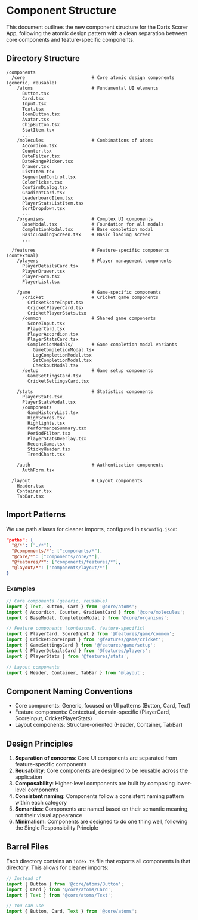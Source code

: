 # Component Structure

This document outlines the new component structure for the Darts Scorer App, following the atomic design pattern with a clean separation between core components and feature-specific components.

## Directory Structure

```
/components
  /core                         # Core atomic design components (generic, reusable)
    /atoms                      # Fundamental UI elements
      Button.tsx
      Card.tsx
      Input.tsx
      Text.tsx
      IconButton.tsx
      Avatar.tsx
      ChipButton.tsx
      StatItem.tsx
      ...
    /molecules                  # Combinations of atoms
      Accordion.tsx
      Counter.tsx
      DateFilter.tsx
      DateRangePicker.tsx
      Drawer.tsx
      ListItem.tsx
      SegmentedControl.tsx
      ColorPicker.tsx
      ConfirmDialog.tsx
      GradientCard.tsx
      LeaderboardItem.tsx
      PlayerStatsListItem.tsx
      SortDropdown.tsx
      ...
    /organisms                  # Complex UI components
      BaseModal.tsx             # Foundation for all modals
      CompletionModal.tsx       # Base completion modal
      BasicLoadingScreen.tsx    # Basic loading screen
      ...

  /features                     # Feature-specific components (contextual)
    /players                    # Player management components
      PlayerDetailsCard.tsx
      PlayerDrawer.tsx
      PlayerForm.tsx
      PlayerList.tsx
      
    /game                       # Game-specific components
      /cricket                  # Cricket game components
        CricketScoreInput.tsx
        CricketPlayerCard.tsx
        CricketPlayerStats.tsx
      /common                   # Shared game components
        ScoreInput.tsx
        PlayerCard.tsx
        PlayerAccordion.tsx
        PlayerStatsCard.tsx
        CompletionModals/       # Game completion modal variants
          GameCompletionModal.tsx
          LegCompletionModal.tsx
          SetCompletionModal.tsx
          CheckoutModal.tsx
      /setup                    # Game setup components
        GameSettingsCard.tsx
        CricketSettingsCard.tsx
        
    /stats                      # Statistics components
      PlayerStats.tsx
      PlayerStatsModal.tsx
      /components
        GameHistoryList.tsx
        HighScores.tsx
        Highlights.tsx
        PerformanceSummary.tsx
        PeriodFilter.tsx
        PlayerStatsOverlay.tsx
        RecentGame.tsx
        StickyHeader.tsx
        TrendChart.tsx
        
    /auth                       # Authentication components
      AuthForm.tsx
      
  /layout                       # Layout components
    Header.tsx
    Container.tsx
    TabBar.tsx
```

## Import Patterns

We use path aliases for cleaner imports, configured in `tsconfig.json`:

```json
"paths": {
  "@/*": ["./*"],
  "@components/*": ["components/*"],
  "@core/*": ["components/core/*"],
  "@features/*": ["components/features/*"],
  "@layout/*": ["components/layout/*"]
}
```

### Examples

```typescript
// Core components (generic, reusable)
import { Text, Button, Card } from '@core/atoms';
import { Accordion, Counter, GradientCard } from '@core/molecules';
import { BaseModal, CompletionModal } from '@core/organisms';

// Feature components (contextual, feature-specific)
import { PlayerCard, ScoreInput } from '@features/game/common';
import { CricketScoreInput } from '@features/game/cricket';
import { GameSettingsCard } from '@features/game/setup';
import { PlayerDetailsCard } from '@features/players';
import { PlayerStats } from '@features/stats';

// Layout components 
import { Header, Container, TabBar } from '@layout';
```

## Component Naming Conventions

- Core components: Generic, focused on UI patterns (Button, Card, Text)
- Feature components: Contextual, domain-specific (PlayerCard, ScoreInput, CricketPlayerStats)
- Layout components: Structure-oriented (Header, Container, TabBar)

## Design Principles

1. **Separation of concerns**: Core UI components are separated from feature-specific components
2. **Reusability**: Core components are designed to be reusable across the application
3. **Composability**: Higher-level components are built by composing lower-level components
4. **Consistent naming**: Components follow a consistent naming pattern within each category
5. **Semantics**: Components are named based on their semantic meaning, not their visual appearance
6. **Minimalism**: Components are designed to do one thing well, following the Single Responsibility Principle

## Barrel Files

Each directory contains an `index.ts` file that exports all components in that directory. This allows for cleaner imports:

```typescript
// Instead of
import { Button } from '@core/atoms/Button';
import { Card } from '@core/atoms/Card';
import { Text } from '@core/atoms/Text';

// You can use
import { Button, Card, Text } from '@core/atoms';
```